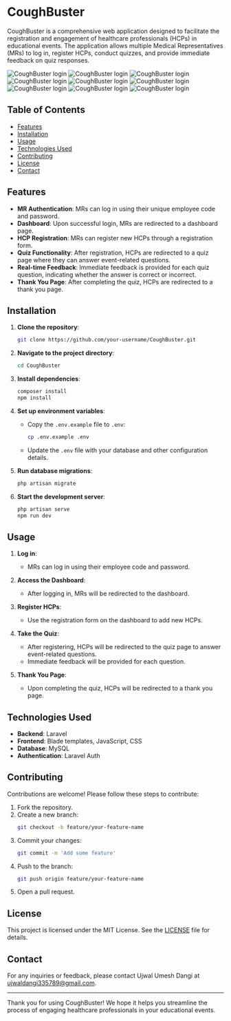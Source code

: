 # CoughBuster

CoughBuster is a comprehensive web application designed to facilitate the registration and engagement of healthcare professionals (HCPs) in educational events. The application allows multiple Medical Representatives (MRs) to log in, register HCPs, conduct quizzes, and provide immediate feedback on quiz responses.

![CoughBuster login](public/git/login.png)
![CoughBuster login](public/git/dashboard.png)
![CoughBuster login](public/git/r1.png)
![CoughBuster login](public/git/r2.png)
![CoughBuster login](public/git/q1.png)
![CoughBuster login](public/git/a1.png)
![CoughBuster login](public/git/q2.png)
![CoughBuster login](public/git/a2.png)
![CoughBuster login](public/git/thankyou.png)

## Table of Contents

- [Features](#features)
- [Installation](#installation)
- [Usage](#usage)
- [Technologies Used](#technologies-used)
- [Contributing](#contributing)
- [License](#license)
- [Contact](#contact)

## Features

- **MR Authentication**: MRs can log in using their unique employee code and password.
- **Dashboard**: Upon successful login, MRs are redirected to a dashboard page.
- **HCP Registration**: MRs can register new HCPs through a registration form.
- **Quiz Functionality**: After registration, HCPs are redirected to a quiz page where they can answer event-related questions.
- **Real-time Feedback**: Immediate feedback is provided for each quiz question, indicating whether the answer is correct or incorrect.
- **Thank You Page**: After completing the quiz, HCPs are redirected to a thank you page.

## Installation

1. **Clone the repository**:
    ```bash
    git clone https://github.com/your-username/CoughBuster.git
    ```

2. **Navigate to the project directory**:
    ```bash
    cd CoughBuster
    ```

3. **Install dependencies**:
    ```bash
    composer install
    npm install
    ```

4. **Set up environment variables**:
    - Copy the `.env.example` file to `.env`:
        ```bash
        cp .env.example .env
        ```
    - Update the `.env` file with your database and other configuration details.

5. **Run database migrations**:
    ```bash
    php artisan migrate
    ```

6. **Start the development server**:
    ```bash
    php artisan serve
    npm run dev
    ```

## Usage

1. **Log in**:
    - MRs can log in using their employee code and password.

2. **Access the Dashboard**:
    - After logging in, MRs will be redirected to the dashboard.

3. **Register HCPs**:
    - Use the registration form on the dashboard to add new HCPs.

4. **Take the Quiz**:
    - After registering, HCPs will be redirected to the quiz page to answer event-related questions.
    - Immediate feedback will be provided for each question.

5. **Thank You Page**:
    - Upon completing the quiz, HCPs will be redirected to a thank you page.

## Technologies Used

- **Backend**: Laravel
- **Frontend**: Blade templates, JavaScript, CSS
- **Database**: MySQL
- **Authentication**: Laravel Auth

## Contributing

Contributions are welcome! Please follow these steps to contribute:

1. Fork the repository.
2. Create a new branch:
    ```bash
    git checkout -b feature/your-feature-name
    ```
3. Commit your changes:
    ```bash
    git commit -m 'Add some feature'
    ```
4. Push to the branch:
    ```bash
    git push origin feature/your-feature-name
    ```
5. Open a pull request.

## License

This project is licensed under the MIT License. See the [LICENSE](LICENSE) file for details.

## Contact

For any inquiries or feedback, please contact Ujwal Umesh Dangi at [ujwaldangi335789@gmail.com](mailto:ujwaldangi335789@gmail.com).

---

Thank you for using CoughBuster! We hope it helps you streamline the process of engaging healthcare professionals in your educational events.
